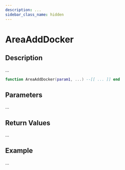 ```yaml
---
description: ...
sidebar_class_name: hidden
---
```


# AreaAddDocker

## Description

...

```lua
function AreaAddDocker(param1, ...) --[[ ... ]] end
```

## Parameters

...

## Return Values

...

## Example

...

